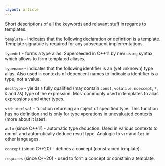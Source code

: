 ```yaml
---
layout: article
---
```


Short descriptions of all the keywords and relavant stuff in regards to templates.

`template` - indicates that the following declaration or definition is a template. Template signature is required for any subsequent implementations.

`typedef` - forms a type alias. Superseeded in C++11 by new `using` syntax, which allows to form templated aliases.

`typename` - indicates that the following identifier is an (yet unknown) type alias. Also used in contexts of dependent names to indicate a identifier is a type, not a value.

`decltype` - yields a fully qualified (may contain `const`, `volatile`, `noexcept`, `*`, `&` and `&&`) type of the expression. Most commonly used in templates to alias expressions and other types.

`std::declval` - function returning an object of specified type. This function has no definition and is only for type operations in unevaluated contexts  (more about it later).

`auto` (since C++11) - automatic type deduction. Used in various contexts to ommit and automatically deduce result type. Analogic to `var` and `let` in other languages.

`concept` (since C++20) - defines a concept (constrained template).

`requires` (since C++20) - used to form a concept or constrain a template.
